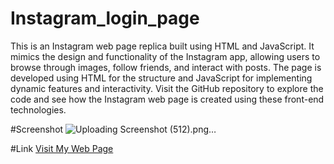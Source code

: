 # Instagram_login_page
This is an Instagram web page replica built using HTML and JavaScript. It mimics the design and functionality of the Instagram app, allowing users to browse through images, follow friends, and interact with posts. The page is developed using HTML for the structure and JavaScript for implementing dynamic features and interactivity. Visit the GitHub repository to explore the code and see how the Instagram web page is created using these front-end technologies.

#Screenshot
![Uploading Screenshot (512).png…]()


#Link
[Visit My Web Page](https://sharathshaz.github.io/Instagram_login_page/)

